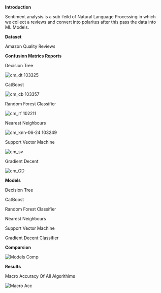 **Introduction**

Sentiment analysis is a sub-feild of Natural Language Processing in which we collect a reviews and convert into polarites after this pass the data into ML Models.


**Dataset**

Amazon Quality Reviews 



**Confusion Matrics Reports**


Decision Tree


![cm_dt 103325](https://user-images.githubusercontent.com/80381336/175469369-a92bc058-79c4-4ab6-a368-5620f2a219c4.png)


CatBoost


![cm_cb 103357](https://user-images.githubusercontent.com/80381336/175469397-cda7c753-fdf6-4fa7-ac1b-c5f21b690c0b.png)



 Random Forest Classifier
 
 
![cm_rf 102211](https://user-images.githubusercontent.com/80381336/175469449-f8db59c0-5588-492b-a90c-30e3d6e02a0e.png)


 Nearest Neighbours
 
 
 ![cm_knn-06-24 103249](https://user-images.githubusercontent.com/80381336/175469521-1da9b94d-b5cf-41d1-86b9-bbc2803c872d.png)
 
 
 Support Vector Machine
 
 
 
 ![cm_sv](https://user-images.githubusercontent.com/80381336/175509961-59450058-fb11-4955-8437-87d3c6fefd52.png)

 
 
 
 Gradient Decent
 

![cm_GD](https://user-images.githubusercontent.com/80381336/175510021-9f8cb8f8-fe44-42a4-8a15-146494e2e3a7.png)



 **Models**
 
 
 Decision Tree
 
 CatBoost
 
 Random Forest Classifier
 
 Nearest Neighbours
 
 Support Vector Machine 
 
 Gradient Decent Classifier
 
 **Comparsion**

![Models Comp](https://user-images.githubusercontent.com/80381336/175468768-9bc9af53-a112-4860-b579-105741932da5.png)


 


**Results**


Macro Accuracy Of All Algorithims


![Macro Acc](https://user-images.githubusercontent.com/80381336/175510104-d2562b52-8ae4-4704-ac0f-2524ee622d41.png)


